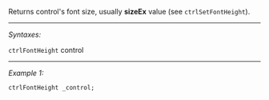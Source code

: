 Returns control's font size, usually **sizeEx** value (see `ctrlSetFontHeight`).


---
*Syntaxes:*

`ctrlFontHeight` control

---
*Example 1:*

```sqf
ctrlFontHeight _control;
```